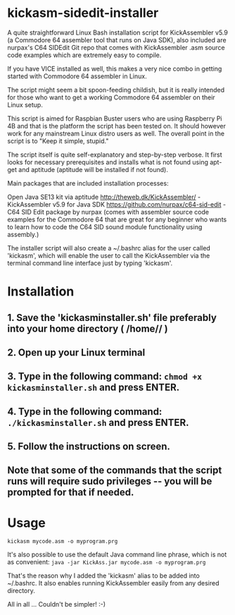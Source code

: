 # kickasm-sidedit-installer

A quite straightforward Linux Bash installation script for KickAssembler v5.9 (a Commodore 64 assembler tool that runs on Java SDK), also included are nurpax's C64 SIDEdit Git repo that comes with KickAssembler .asm source code examples which are extremely easy to compile. 

If you have VICE installed as well, this makes a very nice combo in getting started with Commodore 64 assembler in Linux. 

The script might seem a bit spoon-feeding childish, but it is really intended for those who want to get a working Commodore 64 assembler on their Linux setup.

This script is aimed for Raspbian Buster users who are using Raspberry Pi 4B and that is the platform the script has been tested on. It should however work for any mainstream Linux distro users as well. The overall point in the script is to "Keep it simple, stupid."

The script itself is quite self-explanatory and step-by-step verbose. It first looks for necessary prerequisites and installs what is not found using apt-get and aptitude (aptitude will be installed if not found).

Main packages that are included installation processes:

Open Java SE13 kit via aptitude
http://theweb.dk/KickAssembler/ - KickAssembler v5.9 for Java SDK
https://github.com/nurpax/c64-sid-edit - C64 SID Edit package by nurpax (comes with assembler source code examples for the Commodore 64 that are great for any beginner who wants to learn how to code the C64 SID sound module functionality using assembly.)

The installer script will also create a ~/.bashrc alias for the user called 'kickasm', which will enable the user to call the KickAssembler via the terminal command line interface just by typing 'kickasm'.

Installation
============

## 1. Save the 'kickasminstaller.sh' file preferably into your home directory ( /home/<your username>/ )
## 2. Open up your Linux terminal
## 3. Type in the following command: ```chmod +x kickasminstaller.sh``` and press ENTER.
## 4. Type in the following command: ```./kickasminstaller.sh``` and press ENTER.
## 5. Follow the instructions on screen.
##
## Note that some of the commands that the script runs will require sudo privileges -- you will be prompted for that if needed.

Usage
=====
```kickasm mycode.asm -o myprogram.prg```

It's also possible to use the default Java command line phrase, which is not as convenient:
```java -jar KickAss.jar mycode.asm -o myprogram.prg```

That's the reason why I added the 'kickasm' alias to be added into ~/.bashrc. It also enables running KickAssembler easily from any desired directory.

All in all ... Couldn't be simpler! :-)

